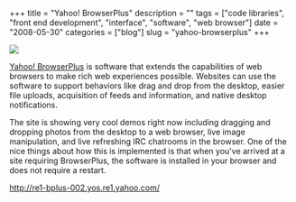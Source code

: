 +++
title = "Yahoo! BrowserPlus"
description = ""
tags = ["code libraries", "front end development", "interface", "software", "web browser"]
date = "2008-05-30"
categories = ["blog"]
slug = "yahoo-browserplus"
+++



  <div class="notebook-screenshot"><a href="http://re1-bplus-002.yos.re1.yahoo.com/"><img src="http://media.konigi.com/notebook/browserplus-flickr-demo.jpg" class="notebook-image" /></a></div><p><a href="http://re1-bplus-002.yos.re1.yahoo.com/">Yahoo! BrowserPlus</a> is software that extends the capabilities of web browsers to make rich web experiences possible. Websites can use the software to support behaviors like drag and drop from the desktop, easier file uploads, acquisition of feeds and information, and native desktop notifications. </p>
<p>The site is showing very cool demos right now including dragging and dropping photos from the desktop to a web browser, live image manipulation, and live refreshing IRC chatrooms in the browser. One of the nice things about how this is implemented is that when you've arrived at a site requiring BrowserPlus, the software is installed in your browser and does not require a restart.</p>
    
  <a href="http://re1-bplus-002.yos.re1.yahoo.com/">http://re1-bplus-002.yos.re1.yahoo.com/</a>
